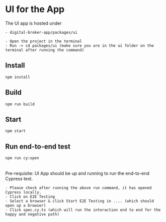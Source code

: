 # UI for the App

The UI app is hosted under

```
- digital-broker-app/packages/ui
```

```
- Open the project in the terminal
- Run -> cd packages/ui (make sure you are in the ui folder on the terminal after running the command)
```

## Install

```
npm install
```

## Build

```
npm run build
```

## Start

```
npm start
```

## Run end-to-end test

```
npm run cy:open
```

######

Pre-requisite: UI App should be up and running to run the end-to-end Cypress test.

```
- Please check after running the above run command, it has opened Cypress locally.
- Click on E2E Testing
- Select a browser & click Start E2E Testing in .... (which should open up a browser)
- Click spec.cy.ts (which will run the interaction end to end for the happy and negative path)
```
